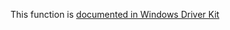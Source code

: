 This function is [documented in Windows Driver Kit](https://learn.microsoft.com/en-us/windows-hardware/drivers/ddi/wdm/nf-wdm-zwloaddriver)
